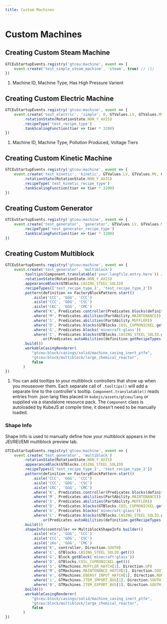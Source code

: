 ```yaml
---
title: Custom Machines
---
```



# Custom Machines


## Creating Custom Steam Machine

```js title="test_steam_machine.js"
GTCEuStartupEvents.registry('gtceu:machine', event => {
    event.create('test_simple_steam_machine', 'steam', true) // (1)
})
```

1. Machine ID, Machine Type, Has High Pressure Varient


## Creating Custom Electric Machine

```js title="test_electric_machine.js"
GTCEuStartupEvents.registry('gtceu:machine', event => {
    event.create('test_electric', 'simple', 0, GTValues.LV, GTValues.MV, GTValues.HV) // (1)
        .rotationState(RotationState.NON_Y_AXIS)
        .recipeType('test_recipe_type')
        .tankScalingFunction(tier => tier * 3200)
})
```

1. Machine ID, Machine Type, Pollution Produced, Voltage Tiers


## Creating Custom Kinetic Machine

```js title="test_kinetic_machine.js"
GTCEuStartupEvents.registry('gtceu:machine', event => {
    event.create('test_kinetic', 'kinetic', GTValues.LV, GTValues.MV, GTValues.HV)
        .rotationState(RotationState.NON_Y_AXIS)
        .recipeType('test_kinetic_recipe_type')
        .tankScalingFunction(tier => tier * 3200)
})
```


## Creating Custom Generator

```js title="test_generator.js"
GTCEuStartupEvents.registry('gtceu:machine', event => {
    event.create('test_generator', 'generator', GTValues.LV, GTValues.MV, GTValues.HV) // (1)
        .recipeType('test_generator_recipe_type')
        .tankScalingFunction(tier => tier * 3200)
})
```


## Creating Custom Multiblock

```js title="test_multiblock.js"
GTCEuStartupEvents.registry('gtceu:machine', event => {
    event.create('test_generator', 'multiblock')
        .tooltips(Component.translatable('your.langfile.entry.here')) // (1)
        .rotationState(RotationState.NON_Y_AXIS)
        .appearanceBlock(GTBlocks.CASING_STEEL_SOLID)
        .recipeTypes(['test_recipe_type_1', 'test_recipe_type_2'])
        .pattern(definition => FactoryBlockPattern.start()
            .aisle('CCC', 'GGG', 'CCC')
            .aisle('CCC', 'GDG', 'CSC')
            .aisle('CKC', 'GGG', 'CMC')
            .where('K', Predicates.controller(Predicates.blocks(definition.get())))
            .where('M', Predicates.abilities(PartAbility.MAINTENANCE))
            .where('S', Predicates.abilities(PartAbility.MUFFLER))
            .where('D', Predicates.blocks(GTBlocks.COIL_CUPRONICKEL.get()))
            .where('G', Predicates.blocks('minecraft:glass'))
            .where('C', Predicates.blocks(GTBlocks.CASING_STEEL_SOLID.get())
                .or(Predicates.autoAbilities(definition.getRecipeTypes())))
        .build())
        .workableCasingRenderer(
            "gtceu:block/casings/solid/machine_casing_inert_ptfe",
            "gtceu:block/multiblock/large_chemical_reactor",
            false
        )
})
```

1. You can add tooltips to your multiblock controllers that show up when you mouseover them. Each separate call of ```.tooltips()``` will add a separate line to the controller's tooltip. ```Component.translatable()``` reads entries from .json lang files placed in ```kubejs/assets/gtceu/lang``` or supplied via a standalone resource pack. The ```Component``` class is autoloaded by KubeJS at compile time; it doesn't need to be manually loaded.

### Shape Info

Shape Info is used to manually define how your multiblock appears in the JEI/REI/EMI multiblock preview tab.

```js title="shape_info_test.js"
GTCEuStartupEvents.registry('gtceu:machine', event => {
    event.create('test_generator', 'multiblock')
        .rotationState(RotationState.NON_Y_AXIS)
        .appearanceBlock(GTBlocks.CASING_STEEL_SOLID)
        .recipeTypes(['test_recipe_type_1', 'test_recipe_type_2'])
        .pattern(definition => FactoryBlockPattern.start()
            .aisle('CCC', 'GGG', 'CCC')
            .aisle('CCC', 'GDG', 'CSC')
            .aisle('CKC', 'GGG', 'CMC')
            .where('K', Predicates.controller(Predicates.blocks(definition.get())))
            .where('M', Predicates.abilities(PartAbility.MAINTENANCE))
            .where('S', Predicates.abilities(PartAbility.MUFFLER))
            .where('D', Predicates.blocks(GTBlocks.COIL_CUPRONICKEL.get()))
            .where('G', Predicates.blocks('minecraft:glass'))
            .where('C', Predicates.blocks(GTBlocks.CASING_STEEL_SOLID.get())
                .or(Predicates.autoAbilities(definition.getRecipeTypes())))
        .build())
        .shapeInfo(controller => MultiblockShapeInfo.builder()
            .aisle('eCe', 'GGG', 'CCC')
            .aisle('CCC', 'GDG', 'CSC')
            .aisle('iKo', 'GGG', 'CMC')
            .where('K', controller, Direction.SOUTH)
            .where('C', GTBlocks.CASING_STEEL_SOLID.get())
            .where('G', Block.getBlock('minecraft:glass'))
            .where('D', GTBlocks.COIL_CUPRONICKEL.get())
            .where('S', GTMachines.MUFFLER_HATCH[1], Direction.UP)
            .where('M', GTMachines.MAINTENANCE_HATCH[1], Direction.SOUTH)
            .where('e', GTMachines.ENERGY_INPUT_HATCH[1], Direction.NORTH)
            .where('i', GTMachines.ITEM_IMPORT_BUS[1], Direction.SOUTH)
            .where('0', GTMachines.ITEM_EXPORT_BUS[1], Direction.SOUTH)
        .build())
        .workableCasingRenderer(
            "gtceu:block/casings/solid/machine_casing_inert_ptfe",
            "gtceu:block/multiblock/large_chemical_reactor",
            false
        )
})
```
